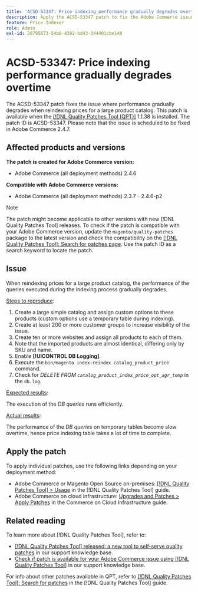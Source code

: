 ```yaml
---
title: 'ACSD-53347: Price indexing performance gradually degrades overtime'
description: Apply the ACSD-53347 patch to fix the Adobe Commerce issue where performance gradually degrades when reindexing prices for a large product catalog.
feature: Price Indexer
role: Admin
exl-id: 28795673-54b0-4282-bd43-344401cbe140
---
```

# ACSD-53347: Price indexing performance gradually degrades overtime

The ACSD-53347 patch fixes the issue where performance gradually degrades when reindexing prices for a large product catalog. This patch is available when the [[!DNL Quality Patches Tool (QPT)]](https://experienceleague.adobe.com/en/docs/commerce-knowledge-base/kb/announcements/commerce-announcements/magento-quality-patches-released-new-tool-to-self-serve-quality-patches) 1.1.38 is installed. The patch ID is ACSD-53347. Please note that the issue is scheduled to be fixed in Adobe Commerce 2.4.7.

## Affected products and versions

**The patch is created for Adobe Commerce version:**

* Adobe Commerce (all deployment methods) 2.4.6

**Compatible with Adobe Commerce versions:**

* Adobe Commerce (all deployment methods) 2.3.7 - 2.4.6-p2

>[!NOTE]
>
>The patch might become applicable to other versions with new [!DNL Quality Patches Tool] releases. To check if the patch is compatible with your Adobe Commerce version, update the `magento/quality-patches` package to the latest version and check the compatibility on the [[!DNL Quality Patches Tool]: Search for patches page](https://experienceleague.adobe.com/tools/commerce-quality-patches/index.html). Use the patch ID as a search keyword to locate the patch.

## Issue

When reindexing prices for a large product catalog, the performance of the queries executed during the indexing process gradually degrades.

<u>Steps to reproduce</u>:

1. Create a large simple catalog and assign custom options to these products (custom options use a temporary table during indexing).
1. Create at least 200 or more customer groups to increase visibility of the issue.
1. Create ten or more websites and assign all products to each of them.
1. Note that the imported products are almost identical, differing only by SKU and name.
1. Enable **[!UICONTROL DB Logging]**.
1. Execute the `bin/magento index:reindex catalog_product_price` command.
1. Check for *DELETE FROM `catalog_product_index_price_opt_agr_temp`* in the `db.log`.

<u>Expected results</u>:

The execution of the *DB queries* runs efficiently.
    
<u>Actual results</u>:

The performance of the *DB queries* on temporary tables become slow overtime, hence price indexing table takes a lot of time to complete.

## Apply the patch

To apply individual patches, use the following links depending on your deployment method:

* Adobe Commerce or Magento Open Source on-premises: [[!DNL Quality Patches Tool] > Usage](https://experienceleague.adobe.com/docs/commerce-operations/tools/quality-patches-tool/usage.html) in the [!DNL Quality Patches Tool] guide.
* Adobe Commerce on cloud infrastructure: [Upgrades and Patches > Apply Patches](https://experienceleague.adobe.com/docs/commerce-cloud-service/user-guide/develop/upgrade/apply-patches.html) in the Commerce on Cloud Infrastructure guide.

## Related reading

To learn more about [!DNL Quality Patches Tool], refer to:

* [[!DNL Quality Patches Tool] released: a new tool to self-serve quality patches](https://experienceleague.adobe.com/en/docs/commerce-knowledge-base/kb/announcements/commerce-announcements/magento-quality-patches-released-new-tool-to-self-serve-quality-patches) in our support knowledge base.
* [Check if patch is available for your Adobe Commerce issue using [!DNL Quality Patches Tool]](/help/tools/quality-patches-tool/patches-available-in-qpt/check-patch-for-magento-issue-with-magento-quality-patches.md) in our support knowledge base.

For info about other patches available in QPT, refer to [[!DNL Quality Patches Tool]: Search for patches](https://experienceleague.adobe.com/tools/commerce-quality-patches/index.html) in the [!DNL Quality Patches Tool] guide.
